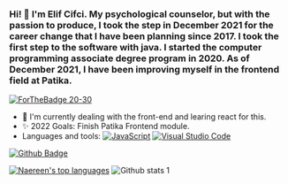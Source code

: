 ### Hi! 👋 I'm Elif Cifci. My psychological counselor, but with the passion to produce, I took the step in December 2021 for the career change that I have been planning since 2017. I took the first step to the software with java. I started the computer programming associate degree program in 2020. As of December 2021, I have been improving myself in the frontend field at Patika.

[![ForTheBadge 20-30](http://ForTheBadge.com/images/badges/ages-20-30.svg)](http://ForTheBadge.com)

- 🌱 I'm currently dealing with the front-end and learing react for this.
- ✨ 2022 Goals: Finish Patika Frontend module.
- Languages and tools:
[![JavaScript](https://img.shields.io/badge/--F7DF1E?logo=javascript&logoColor=000)](https://www.javascript.com/)
[![Visual Studio Code](https://img.shields.io/badge/--007ACC?logo=visual%20studio%20code&logoColor=ffffff)](https://code.visualstudio.com/)

[![Github Badge](https://img.shields.io/badge/-Github-000?style=quare&labelColor=000&logo=Github&logoColor=white&link=link)](https://github.com/elifcifci) 

[![Naereen's top languages](https://github-readme-stats.vercel.app/api/top-langs/?username=Naereen&theme=blue-green)](https://github.com/anuraghazra/github-readme-stats)       ![Github stats 1](https://github-readme-stats.vercel.app/api?username=elifcifci&show_icons=true&theme=gradient) 
